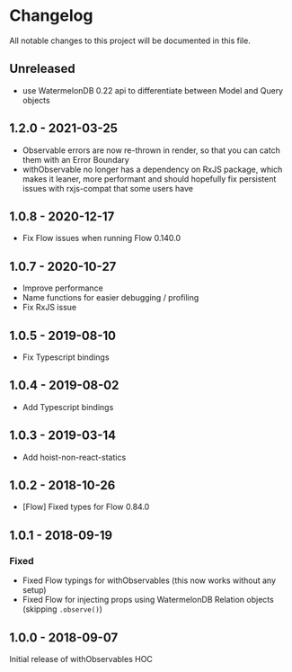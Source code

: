 # Changelog

All notable changes to this project will be documented in this file.

## Unreleased

- use WatermelonDB 0.22 api to differentiate between Model and Query objects

## 1.2.0 - 2021-03-25

- Observable errors are now re-thrown in render, so that you can catch them with an Error Boundary
- withObservable no longer has a dependency on RxJS package, which makes it leaner, more performant
   and should hopefully fix persistent issues with rxjs-compat that some users have

## 1.0.8 - 2020-12-17

- Fix Flow issues when running Flow 0.140.0

## 1.0.7 - 2020-10-27

- Improve performance
- Name functions for easier debugging / profiling
- Fix RxJS issue

## 1.0.5 - 2019-08-10

- Fix Typescript bindings

## 1.0.4 - 2019-08-02

- Add Typescript bindings

## 1.0.3 - 2019-03-14

- Add hoist-non-react-statics

## 1.0.2 - 2018-10-26

- [Flow] Fixed types for Flow 0.84.0

## 1.0.1 - 2018-09-19

### Fixed

- Fixed Flow typings for withObservables (this now works without any setup)
- Fixed Flow for injecting props using WatermelonDB Relation objects (skipping `.observe()`)

## 1.0.0 - 2018-09-07

Initial release of withObservables HOC
